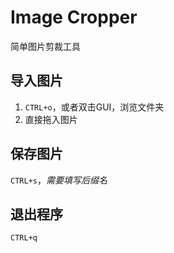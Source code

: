 Image Cropper
=============

简单图片剪裁工具

导入图片
------

1. `CTRL+o`，或者双击GUI，浏览文件夹
2. 直接拖入图片

保存图片
------

`CTRL+s`，*需要填写后缀名*

退出程序
------

`CTRL+q`
